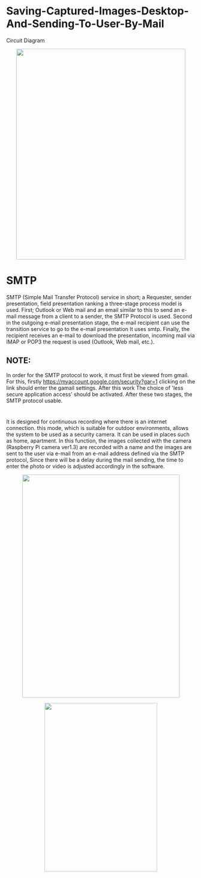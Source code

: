 # Saving-Captured-Images-Desktop-And-Sending-To-User-By-Mail
Circuit Diagram                     
<p align="center">
  <img width="450" height="562" src="https://user-images.githubusercontent.com/75435070/167315567-48cdcf2a-1d5f-4190-b2f9-d45e3e107d6c.png">
</p>

# SMTP
SMTP (Simple Mail Transfer Protocol) service in short; a Requester, sender presentation, field presentation ranking a three-stage process model is used. First; Outlook or Web mail and an email similar to this to send an e-mail message from a client to a sender, the SMTP Protocol is used. Second in the outgoing e-mail presentation stage, the e-mail recipient can use the transition service to go to the e-mail presentation It uses smtp. Finally, the recipient receives an e-mail to download the presentation, incoming mail via IMAP or POP3 the request is used (Outlook, Web mail, etc.).

## NOTE: 
In order for the SMTP protocol to work, it must first be viewed from gmail. For this, firstly https://myaccount.google.com/security?gar=1 clicking on the link should enter the gamail settings. After this work The choice of 'less secure application access' should be activated. After these two stages, the SMTP protocol usable.

#
It is designed for continuous recording where there is an internet connection. this mode, which is suitable for outdoor environments, allows the system to be used as a security camera. It can be used in places such as home, apartment. In this function, the images collected with the camera (Raspberry Pi camera ver1.3) are recorded with a name and the images are sent to the user via e-mail from an e-mail address defined via the SMTP protocol,  Since there will be a delay during the mail sending, the time to enter the photo or video is adjusted accordingly in the software.   

<p align="center">
  <img width="419" height="595" src="https://user-images.githubusercontent.com/75435070/167315537-e52ec7c0-4803-4387-aea4-323232f6033b.PNG">
</p>

<p align="center">
  <img width="300" height="450" src="https://user-images.githubusercontent.com/75435070/167403569-95efe3bb-ef6d-4a8d-94ec-07ba85689ce8.PNG">
</p>
